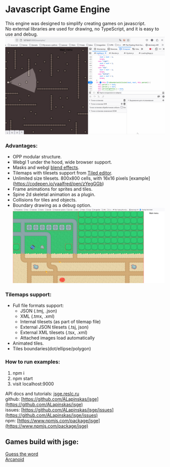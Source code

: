 # Javascript Game Engine

This engine was designed to simplify creating games on javascript. \
No external libraries are used for drawing, no TypeScript, and it is easy to use and debug. \
![Alt text](Debug.gif?raw=true "Title")

### Advantages:
* OPP modular structure.
* Webgl 1 under the hood, wide browser support.
* Masks and webgl [blend effects](https://developer.mozilla.org/en-US/docs/Web/API/WebGLRenderingContext/blendFunc).
* Tilemaps with tilesets support from [Tiled editor](https://www.mapeditor.org).
* Unlimited size tilesets. 800x800 cells, with 16x16 pixels [example] (https://codepen.io/yaalfred/pen/zYegGGb)
* Frame animations for sprites and tiles.
* Spine 2d skeletal animation as a plugin.
* Collisions for tiles and objects.
* Boundary drawing as a debug option.
![Boundaries draw](boundaries_draw.png?raw=true "Boundaries draw")

### Tilemaps support:
* Full file formats support: 
    - JSON (.tmj, .json)
    - XML (.tmx, .xml)
    - Internal tilesets (as part of tilemap file)
    - External JSON tilesets (.tsj, json)
    - External XML tilesets (.tsx, .xml)
    - Attached images load automatically
* Animated tiles.
* Tiles boundaries(dot/ellipse/polygon)

### How to run examples:
1. npm i
2. npm start
3. visit localhost:9000

API docs and tutorials: [jsge.reslc.ru](https://jsge.reslc.ru) \
github: [https://github.com/ALapinskas/jsge](https://github.com/ALapinskas/jsge) \
issues: [https://github.com/ALapinskas/jsge/issues](https://github.com/ALapinskas/jsge/issues) \
npm: [https://www.npmjs.com/package/jsge](https://www.npmjs.com/package/jsge) 

## Games build with jsge:
[Guess the word](https://github.com/ALapinskas/guessword) \
[Arcanoid](https://github.com/ALapinskas/arkanoid)
